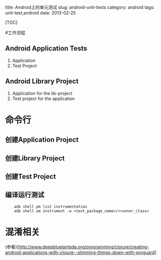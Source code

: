 title: Android上的单元测试
slug: android-unit-tests
category: android
tags: unit-test,android
date: 2013-02-25

[TOC]

#工作流程
## Android Application Tests
1. Application
2. Test Project
## Android Library Project
1. Application for the lib-project
2. Test project for the application

# 命令行
## 创建Application Project

## 创建Library Project

## 创建Test Project


## 编译运行测试
		
		adb shell pm list instrumentation
		adb shell am instrument -w <test_package_name>/<runner_class>

# 混淆相关
(参看)[http://www.deepbluelambda.org/programming/clojure/creating-android-applications-with-clojure--slimming-things-down-with-proguard]

